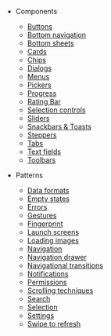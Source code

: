 - Components
  - [Buttons](/buttons)
  - [Bottom navigation]()
  - [Bottom sheets]()
  - [Cards]()
  - [Chips]()
  - [Dialogs]()
  - [Menus]()
  - [Pickers]()
  - [Progress]()
  - [Rating Bar](/rating-bar)
  - [Selection controls]()
  - [Sliders]()
  - [Snackbars & Toasts]()
  - [Steppers]()
  - [Tabs]()
  - [Text fields]()
  - [Toolbars]()

- Patterns
  - [Data formats]()
  - [Empty states]()
  - [Errors]()
  - [Gestures]()
  - [Fingerprint]()
  - [Launch screens]()
  - [Loading images]()
  - [Navigation]()
  - [Navigation drawer]()
  - [Navigational transitions]()
  - [Notifications]()
  - [Permissions]()
  - [Scrolling techniques]()
  - [Search]()
  - [Selection]()
  - [Settings]()
  - [Swipe to refresh]()
